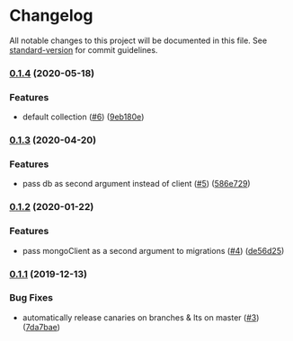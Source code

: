 # Changelog

All notable changes to this project will be documented in this file. See [standard-version](https://github.com/conventional-changelog/standard-version) for commit guidelines.

### [0.1.4](https://github.com/MobileheadHolding/mongo-migrations/compare/v0.1.3...v0.1.4) (2020-05-18)


### Features

* default collection ([#6](https://github.com/MobileheadHolding/mongo-migrations/issues/6)) ([9eb180e](https://github.com/MobileheadHolding/mongo-migrations/commit/9eb180e71a648e5659c7cbb10cddd9fb6ac670a0))

### [0.1.3](https://github.com/MobileheadHolding/mongo-migrations/compare/v0.1.2...v0.1.3) (2020-04-20)


### Features

* pass db as second argument instead of client ([#5](https://github.com/MobileheadHolding/mongo-migrations/issues/5)) ([586e729](https://github.com/MobileheadHolding/mongo-migrations/commit/586e72929a763f3201b44232f4b62848b9c77dec))

### [0.1.2](https://github.com/MobileheadHolding/mongo-migrations/compare/v0.1.1...v0.1.2) (2020-01-22)

### Features

- pass mongoClient as a second argument to migrations ([#4](https://github.com/MobileheadHolding/mongo-migrations/issues/4)) ([de56d25](https://github.com/MobileheadHolding/mongo-migrations/commit/de56d25bba2aeff323f5445d352b31fb7e0400e4))

### [0.1.1](https://github.com/MobileheadHolding/mongo-migrations/compare/v0.1.0...v0.1.1) (2019-12-13)

### Bug Fixes

- automatically release canaries on branches & lts on master ([#3](https://github.com/MobileheadHolding/mongo-migrations/issues/3)) ([7da7bae](https://github.com/MobileheadHolding/mongo-migrations/commit/7da7bae6493abfab7393158559262143cd1ccc21))
